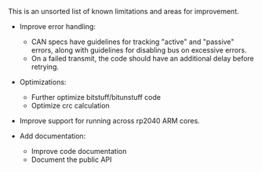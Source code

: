 This is an unsorted list of known limitations and areas for
improvement.

* Improve error handling:
  * CAN specs have guidelines for tracking "active" and "passive"
    errors, along with guidelines for disabling bus on excessive
    errors.
  * On a failed transmit, the code should have an additional delay
    before retrying.

* Optimizations:
  * Further optimize bitstuff/bitunstuff code
  * Optimize crc calculation

* Improve support for running across rp2040 ARM cores.

* Add documentation:
  * Improve code documentation
  * Document the public API
